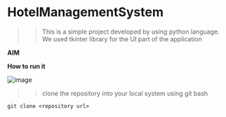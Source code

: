 # HotelManagementSystem

>> This is a simple project developed by using python language. We used tkinter library for the UI part of the application

**AIM**

**How to run it**


![image](https://user-images.githubusercontent.com/89054489/221432518-9150025d-4f77-46d6-9911-fd982788e3d8.png)

>> clone the repository into your local system using git bash

`git clone <repository url>`
